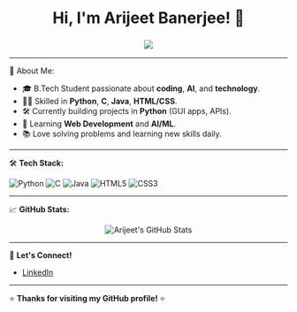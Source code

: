 <h1 align="center">
  Hi, I'm Arijeet Banerjee! 👋
</h1>

<h3 align="center">
  <a href="https://github.com/arijeetbanerjee" target="_blank">
    <img src="https://readme-typing-svg.herokuapp.com/?lines=Aspiring+Python+Developer;Tech+Enthusiast;Lifelong+Learner&center=true&width=500&height=45">
  </a>
</h3>

---

🌟 About Me:
- 🎓 B.Tech Student passionate about **coding**, **AI**, and **technology**.
- 👨‍💻 Skilled in **Python**, **C**, **Java**, **HTML/CSS**.
- 🛠️ Currently building projects in **Python** (GUI apps, APIs).
- 🌱 Learning **Web Development** and **AI/ML**.
- 📚 Love solving problems and learning new skills daily.

---

🛠️ **Tech Stack:**

![Python](https://img.shields.io/badge/Python-3776AB?style=for-the-badge&logo=python&logoColor=white)
![C](https://img.shields.io/badge/C-00599C?style=for-the-badge&logo=c&logoColor=white)
![Java](https://img.shields.io/badge/Java-ED8B00?style=for-the-badge&logo=java&logoColor=white)
![HTML5](https://img.shields.io/badge/HTML5-E34F26?style=for-the-badge&logo=html5&logoColor=white)
![CSS3](https://img.shields.io/badge/CSS3-1572B6?style=for-the-badge&logo=css3&logoColor=white)

---

📈 **GitHub Stats:**

<p align="center">
  <img src="https://github-readme-stats.vercel.app/api?username=Arijeet-B106&show_icons=true&theme=tokyonight" alt="Arijeet's GitHub Stats" />
</p>

---

💬 **Let's Connect!**
- [LinkedIn](linkedin.com/in/arijeet-banerjee-28325b31a) 


---

⭐ **Thanks for visiting my GitHub profile!** ⭐
